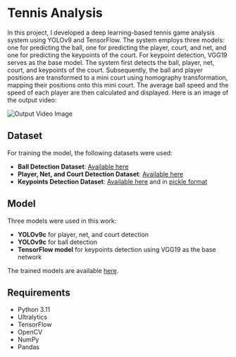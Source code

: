 # Tennis Analysis

In this project, I developed a deep learning-based tennis game analysis system using YOLOv9 and TensorFlow. The system employs three models: one for predicting the ball, one for predicting the player, court, and net, and one for predicting the keypoints of the court. For keypoint detection, VGG19 serves as the base model. The system first detects the ball, player, net, court, and keypoints of the court. Subsequently, the ball and player positions are transformed to a mini court using homography transformation, mapping their positions onto this mini court. The average ball speed and the speed of each player are then calculated and displayed. Here is an image of the output video:

![Output Video Image](https://github.com/user-attachments/assets/0fab3869-5284-4e29-97ac-bf138193d7cf)

## Dataset

For training the model, the following datasets were used:
- **Ball Detection Dataset**: [Available here](https://universe.roboflow.com/viren-dhanwani/tennis-ball-detection)
- **Player, Net, and Court Detection Dataset**: [Available here](https://universe.roboflow.com/roboten/tennis-vhrs9)
- **Keypoints Detection Dataset**: [Available here](https://github.com/yastrebksv/TennisCourtDetector) and in [pickle format](https://drive.google.com/drive/u/4/folders/1_GFFgyqhg2X3XyUnvgAvaP4NJj40qpgd)

## Model

Three models were used in this work:
- **YOLOv9c** for player, net, and court detection
- **YOLOv9c** for ball detection
- **TensorFlow model** for keypoints detection using VGG19 as the base network

The trained models are available [here](https://drive.google.com/drive/u/4/folders/1Qsi0-23gbv0OsQJPW0l6WZ9-SmVoZIBe).

## Requirements

- Python 3.11
- Ultralytics
- TensorFlow
- OpenCV
- NumPy
- Pandas
